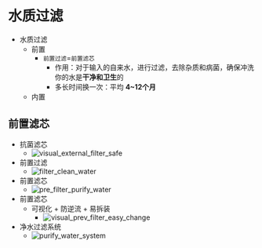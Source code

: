 # 水质过滤

* 水质过滤
  * 前置
    * `前置过滤`=`前置滤芯`
      * 作用：对于输入的自来水，进行过滤，去除杂质和病菌，确保冲洗你的水是**干净和卫生**的
      * 多长时间换一次：平均 **4~12个月**
  * 内置

## 前置滤芯

* 抗菌滤芯
  * ![visual_external_filter_safe](../../assets/img/visual_external_filter_safe.jpg)
* 前置过滤
  * ![filter_clean_water](../../assets/img/filter_clean_water.jpg)
* 前置滤芯
  * ![pre_filter_purify_water](../../assets/img/pre_filter_purify_water.jpg)
* 前置滤芯
  * 可视化 + 防逆流 + 易拆装
    * ![visual_prev_filter_easy_change](../../assets/img/visual_prev_filter_easy_change.jpg)
* 净水过滤系统
  * ![purify_water_system](../../assets/img/purify_water_system.jpg)
